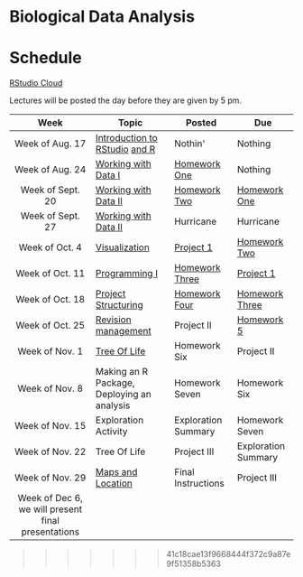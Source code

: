 # Biological Data Analysis

# Schedule

[RStudio Cloud](https://rstudio.cloud/spaces/156175/join?access_code=s3I0mTo9w%2FCivFh5Gh48yRSSm2Q4qNhyYU0B0uBt)

Lectures will be posted the day before they are given by 5 pm.


| Week | Topic | Posted | Due |
|:----:|-------|--------|-----|
| Week of Aug. 17 | [Introduction to RStudio](https://biologicaldataanalysis2019.github.io/2021/articles/00_Syllabus_and_Expectations.html) [and R](https://biologicaldataanalysis2019.github.io/2021/articles/01_Getting_Started_with_R.html)| Nothin' | Nothing |
| Week of Aug. 24 |  [Working with Data I](https://biologicaldataanalysis2019.github.io/2021/articles/02_Starting_with_Data.html) | [Homework One](https://biologicaldataanalysis2019.github.io/2021/articles/HomeworkOne.html) | Nothing | 
| Week of Sept. 20 | [Working with Data II](https://biologicaldataanalysis2019.github.io/2021/articles/03_Manipulating_Data.html) | [Homework Two](https://biologicaldataanalysis2019.github.io/2021/articles/HomeworkTwo.html) |  [Homework One](https://biologicaldataanalysis2019.github.io/2021/articles/HomeworkOne.html) | 
| Week of Sept. 27 | [Working with Data II](https://biologicaldataanalysis2019.github.io/2021/articles/03_Manipulating_Data.html) | Hurricane  | Hurricane |
| Week of Oct. 4 | [Visualization](https://biologicaldataanalysis2019.github.io/2021/articles/04-plotting.html) | [Project 1](https://biologicaldataanalysis2019.github.io/2021/articles/ProjectOne.html) |[Homework Two](https://biologicaldataanalysis2019.github.io/2021/articles/HomeworkTwo.html)    |
| Week of Oct. 11 | [Programming I](https://biologicaldataanalysis2019.github.io/2021/articles/06_Exploration_Setup.html) | [Homework Three](https://biologicaldataanalysis2019.github.io/2021/articles/HomeworkThree.html) |  [Project 1](https://biologicaldataanalysis2019.github.io/2021/articles/ProjectOne.html) |
| Week of Oct. 18 | [Project Structuring](https://biologicaldataanalysis2019.github.io/2021/articles/06_Exploration_Setup.html) | [Homework Four](https://biologicaldataanalysis2019.github.io/2021/articles/HomeworkFive.html) | [Homework Three](https://biologicaldataanalysis2019.github.io/2021/articles/HomeworkThree.html) | 
| Week of Oct. 25 |  [Revision management](https://biologicaldataanalysis2019.github.io/2021/articles/07_Exploration_Hands_On.html) | Project II | [Homework 5](https://biologicaldataanalysis2019.github.io/2021/articles/HomeworkFive.html)  | 
| Week of Nov. 1 | [Tree Of Life](https://biologicaldataanalysis2019.github.io/2021/articles/08_Tree_of_life.html) | Homework Six | Project II | 
| Week of Nov. 8 | Making an R Package, Deploying an analysis | Homework Seven | Homework Six |
| Week of Nov. 15 | Exploration Activity | Exploration Summary | Homework Seven |
| Week of Nov. 22  | Tree Of Life | Project III | Exploration Summary |  
| Week of Nov. 29  | [Maps and Location](https://biologicaldataanalysis2019.github.io/2021/articles/09_GBIF_and_Location.html) | Final Instructions | Project III | 
| Week of Dec 6, we will present final presentations | | | 

>>>>>>> 41c18cae13f9668444f372c9a87e9f51358b5363
